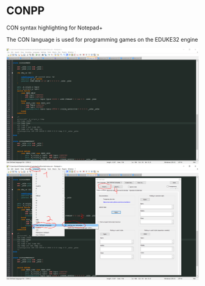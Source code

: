 # CONPP
CON syntax highlighting for Notepad+

The CON language is used for programming games on the EDUKE32 engine

![Image](image.png)
![How to install](howto.png)

